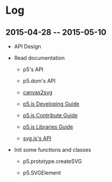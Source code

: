 # Log

## 2015-04-28 -- 2015-05-10

- API Design

- Read documentation

    - p5's API

    - p5.dom's API

    - [canvas2svg](http://gliffy.github.io/canvas2svg/)

    - [p5.js Developing Guide](https://github.com/processing/p5.js/wiki/Development)

    - [p5.js Contribute Guide](http://p5js.org/contribute/)

    - [p5.js Libraries Guide](https://github.com/processing/p5.js/wiki/Libraries)

    - [svg.js's API](https://github.com/wout/svg.js)

- Init some functions and classes

    - p5.prototype.createSVG

    - p5.SVGElement
